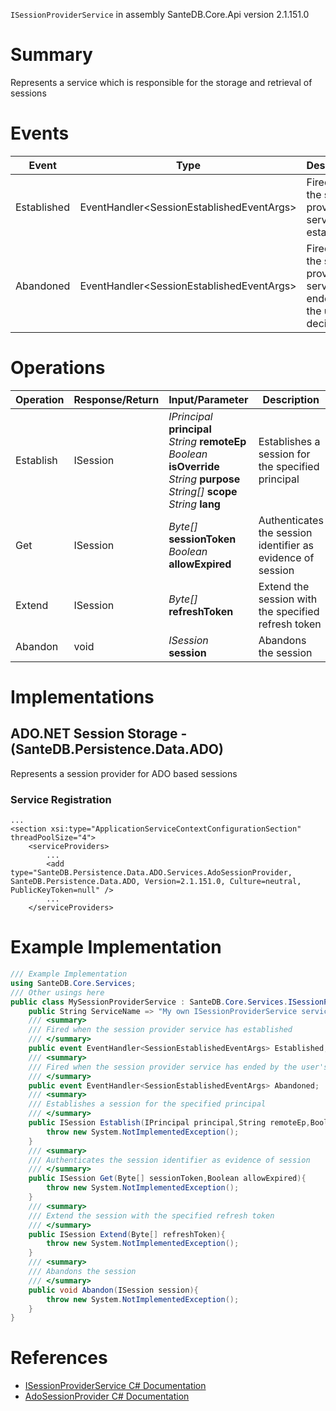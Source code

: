 `ISessionProviderService` in assembly SanteDB.Core.Api version 2.1.151.0

# Summary
Represents a service which is responsible for the storage and retrieval of sessions

# Events

|Event|Type|Description|
|-|-|-|
|Established|EventHandler&lt;SessionEstablishedEventArgs>|Fired when the session provider service has established|
|Abandoned|EventHandler&lt;SessionEstablishedEventArgs>|Fired when the session provider service has ended by the user's decision|

# Operations

|Operation|Response/Return|Input/Parameter|Description|
|-|-|-|-|
|Establish|ISession|*IPrincipal* **principal**<br/>*String* **remoteEp**<br/>*Boolean* **isOverride**<br/>*String* **purpose**<br/>*String[]* **scope**<br/>*String* **lang**|Establishes a session for the specified principal|
|Get|ISession|*Byte[]* **sessionToken**<br/>*Boolean* **allowExpired**|Authenticates the session identifier as evidence of session|
|Extend|ISession|*Byte[]* **refreshToken**|Extend the session with the specified refresh token|
|Abandon|void|*ISession* **session**|Abandons the session|

# Implementations


## ADO.NET Session Storage - (SanteDB.Persistence.Data.ADO)
Represents a session provider for ADO based sessions

### Service Registration
```markup
...
<section xsi:type="ApplicationServiceContextConfigurationSection" threadPoolSize="4">
	<serviceProviders>
		...
		<add type="SanteDB.Persistence.Data.ADO.Services.AdoSessionProvider, SanteDB.Persistence.Data.ADO, Version=2.1.151.0, Culture=neutral, PublicKeyToken=null" />
		...
	</serviceProviders>
```
# Example Implementation
```csharp
/// Example Implementation
using SanteDB.Core.Services;
/// Other usings here
public class MySessionProviderService : SanteDB.Core.Services.ISessionProviderService { 
	public String ServiceName => "My own ISessionProviderService service";
	/// <summary>
	/// Fired when the session provider service has established
	/// </summary>
	public event EventHandler<SessionEstablishedEventArgs> Established;
	/// <summary>
	/// Fired when the session provider service has ended by the user's decision
	/// </summary>
	public event EventHandler<SessionEstablishedEventArgs> Abandoned;
	/// <summary>
	/// Establishes a session for the specified principal
	/// </summary>
	public ISession Establish(IPrincipal principal,String remoteEp,Boolean isOverride,String purpose,String[] scope,String lang){
		throw new System.NotImplementedException();
	}
	/// <summary>
	/// Authenticates the session identifier as evidence of session
	/// </summary>
	public ISession Get(Byte[] sessionToken,Boolean allowExpired){
		throw new System.NotImplementedException();
	}
	/// <summary>
	/// Extend the session with the specified refresh token
	/// </summary>
	public ISession Extend(Byte[] refreshToken){
		throw new System.NotImplementedException();
	}
	/// <summary>
	/// Abandons the session
	/// </summary>
	public void Abandon(ISession session){
		throw new System.NotImplementedException();
	}
}
```

# References

* [ISessionProviderService C# Documentation](http://santesuite.org/assets/doc/net/html/T_SanteDB_Core_Services_ISessionProviderService.htm)
* [AdoSessionProvider C# Documentation](http://santesuite.org/assets/doc/net/html/T_SanteDB_Persistence_Data_ADO_Services_AdoSessionProvider.htm)
